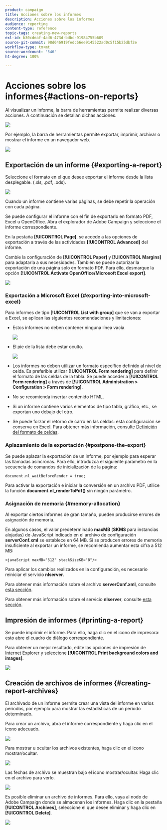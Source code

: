 ```yaml
---
product: campaign
title: Acciones sobre los informes
description: Acciones sobre los informes
audience: reporting
content-type: reference
topic-tags: creating-new-reports
exl-id: b30cdeaf-4ad6-473d-bdbc-91984755b609
source-git-commit: 98d646919fedc66ee9145522ad0c5f15b25dbf2e
workflow-type: tm+mt
source-wordcount: '546'
ht-degree: 100%

---
```


# Acciones sobre los informes{#actions-on-reports}

Al visualizar un informe, la barra de herramientas permite realizar diversas acciones. A continuación se detallan dichas acciones.

![](assets/s_ncs_advuser_report_wizard_2.png)

Por ejemplo, la barra de herramientas permite exportar, imprimir, archivar o mostrar el informe en un navegador web.

![](assets/s_ncs_advuser_report_wizard_04.png)

## Exportación de un informe {#exporting-a-report}

Seleccione el formato en el que desee exportar el informe desde la lista desplegable. (.xls, .pdf, .ods).

![](assets/s_ncs_advuser_report_wizard_06.png)

Cuando un informe contiene varias páginas, se debe repetir la operación con cada página.

Se puede configurar el informe con el fin de exportarlo en formato PDF, Excel u OpenOffice. Abra el explorador de Adobe Campaign y seleccione el informe correspondiente.

En la pestaña **[!UICONTROL Page]**, se accede a las opciones de exportación a través de las actividades **[!UICONTROL Advanced]** del informe.

Cambie la configuración de **[!UICONTROL Paper]** y **[!UICONTROL Margins]** para adaptarla a sus necesidades. También se puede autorizar la exportación de una página solo en formato PDF. Para ello, desmarque la opción **[!UICONTROL Activate OpenOffice/Microsoft Excel export]**.

![](assets/s_ncs_advuser_report_wizard_021.png)

### Exportación a Microsoft Excel {#exporting-into-microsoft-excel}

Para informes de tipo **[!UICONTROL List with group]** que se van a exportar a Excel, se aplican las siguientes recomendaciones y limitaciones:

* Estos informes no deben contener ninguna línea vacía.

   ![](assets/export_limitations_remove_empty_line.png)

* El pie de la lista debe estar oculto.

   ![](assets/export_limitations_hide_label.png)

* Los informes no deben utilizar un formato específico definido al nivel de celda. Es preferible utilizar **[!UICONTROL Form rendering]** para definir el formato de las celdas de la tabla. Se puede acceder a **[!UICONTROL Form rendering]** a través de **[!UICONTROL Administration > Configuration > Form rendering]**.
* No se recomienda insertar contenido HTML.
* Si un informe contiene varios elementos de tipo tabla, gráfico, etc., se exportan uno debajo del otro.
* Se puede forzar el retorno de carro en las celdas: esta configuración se conserva en Excel. Para obtener más información, consulte [Definición del formato de celdas](../../reporting/using/creating-a-table.md#defining-cell-format).

### Aplazamiento de la exportación {#postpone-the-export}

Se puede aplazar la exportación de un informe, por ejemplo para esperar las llamadas asíncronas. Para ello, introduzca el siguiente parámetro en la secuencia de comandos de inicialización de la página:

```
document.nl_waitBeforeRender = true;
```

Para activar la exportación e iniciar la conversión en un archivo PDF, utilice la función **document.nl_renderToPdf()** sin ningún parámetro.

### Asignación de memoria {#memory-allocation}

Al exportar ciertos informes de gran tamaño, pueden producirse errores de asignación de memoria.

En algunos casos, el valor predeterminado **maxMB** (**SKMS** para instancias alojadas) de JavaScript indicado en el archivo de configuración **serverConf.xml** se establece en 64 MB. Si se producen errores de memoria insuficiente al exportar un informe, se recomienda aumentar esta cifra a 512 MB:

```
<javaScript maxMB="512" stackSizeKB="8"/>
```

Para aplicar los cambios realizados en la configuración, es necesario reiniciar el servicio **nlserver**.

Para obtener más información sobre el archivo **serverConf.xml**, consulte [esta sección](../../production/using/configuration-principle.md).

Para obtener más información sobre el servicio **nlserver**, consulte [esta sección](../../production/using/administration.md).

## Impresión de informes {#printing-a-report}

Se puede imprimir el informe. Para ello, haga clic en el icono de impresora: esto abre el cuadro de diálogo correspondiente.

Para obtener un mejor resultado, edite las opciones de impresión de Internet Explorer y seleccione **[!UICONTROL Print background colors and images]**.

![](assets/s_ncs_advuser_report_print_options.png)

## Creación de archivos de informes {#creating-report-archives}

El archivado de un informe permite crear una vista del informe en varios periodos, por ejemplo para mostrar las estadísticas de un periodo determinado.

Para crear un archivo, abra el informe correspondiente y haga clic en el icono adecuado.

![](assets/s_ncs_advuser_report_wizard_07.png)

Para mostrar u ocultar los archivos existentes, haga clic en el icono mostrar/ocultar.

![](assets/s_ncs_advuser_report_history_06.png)

Las fechas de archivo se muestran bajo el icono mostrar/ocultar. Haga clic en el archivo para verlo.

![](assets/s_ncs_advuser_report_history_04.png)

Es posible eliminar un archivo de informes. Para ello, vaya al nodo de Adobe Campaign donde se almacenan los informes. Haga clic en la pestaña **[!UICONTROL Archives]**, seleccione el que desee eliminar y haga clic en **[!UICONTROL Delete]**.

![](assets/s_ncs_advuser_report_history_01.png)
